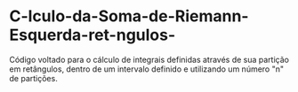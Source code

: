 # C-lculo-da-Soma-de-Riemann-Esquerda-ret-ngulos-
Código voltado para o cálculo de integrais definidas através de sua partição em retângulos, dentro de um intervalo definido e utilizando um número "n" de partições.
